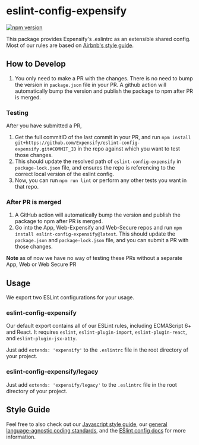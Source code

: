 # eslint-config-expensify

[![npm version](https://badge.fury.io/js/eslint-config-expensify.svg)](http://badge.fury.io/js/eslint-config-expensify)

This package provides Expensify's .eslintrc as an extensible shared config. Most of our rules are based on [Airbnb's style guide](https://github.com/airbnb/javascript).

## How to Develop

1. You only need to make a PR with the changes. There is no need to bump the version in `package.json` file in your PR. A github action will automatically bump the version and publish the package to npm after PR is merged.

### Testing

After you have submitted a PR,

1. Get the full commitID of the last commit in your PR, and run `npm install git+https://github.com/Expensify/eslint-config-expensify.git#COMMIT_ID` in the repo against which you want to test those changes.
2. This should update the resolved path of `eslint-config-expensify` in `package-lock.json` file, and ensures the repo is referencing to the correct local version of the eslint config.
3. Now, you can run `npm run lint` or perform any other tests you want in that repo.

### After PR is merged
1. A GitHub action will automatically bump the version and publish the package to npm after PR is merged.
1. Go into the App, Web-Expensify and Web-Secure repos and run `npm install eslint-config-expensify@latest`. This should update the `package.json` and `package-lock.json` file, and you can submit a PR with those changes.

**Note** as of now we have no way of testing these PRs without a separate App, Web or Web Secure PR

## Usage

We export two ESLint configurations for your usage.

### eslint-config-expensify

Our default export contains all of our ESLint rules, including ECMAScript 6+ and React. It requires `eslint`, `eslint-plugin-import`, `eslint-plugin-react`, and `eslint-plugin-jsx-a11y`.

Just add `extends: 'expensify'` to the `.eslintrc` file in the root directory of your project.

### eslint-config-expensify/legacy

Just add `extends: 'expensify/legacy'` to the `.eslintrc` file in the root directory of your project.

## Style Guide

Feel free to also check out our [Javascript style guide](https://github.com/Expensify/Style-Guide/blob/main/javascript.md), our [general language-agnostic coding standards](https://github.com/Expensify/Style-Guide/blob/main/general.md), and the [ESlint config docs](http://eslint.org/docs/user-guide/configuring#extending-configuration-files) for more information.
